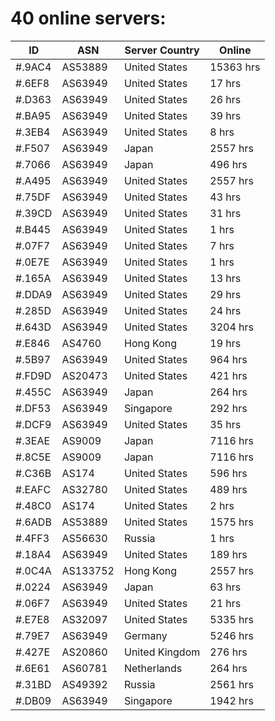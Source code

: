 # 40 online servers:

| ID | ASN | Server Country | Online |
| ------ | ------ | ------ | ------ |
| #.9AC4 | AS53889 | United States | 15363 hrs |
| #.6EF8 | AS63949 | United States | 17 hrs |
| #.D363 | AS63949 | United States | 26 hrs |
| #.BA95 | AS63949 | United States | 39 hrs |
| #.3EB4 | AS63949 | United States | 8 hrs |
| #.F507 | AS63949 | Japan | 2557 hrs |
| #.7066 | AS63949 | Japan | 496 hrs |
| #.A495 | AS63949 | United States | 2557 hrs |
| #.75DF | AS63949 | United States | 43 hrs |
| #.39CD | AS63949 | United States | 31 hrs |
| #.B445 | AS63949 | United States | 1 hrs |
| #.07F7 | AS63949 | United States | 7 hrs |
| #.0E7E | AS63949 | United States | 1 hrs |
| #.165A | AS63949 | United States | 13 hrs |
| #.DDA9 | AS63949 | United States | 29 hrs |
| #.285D | AS63949 | United States | 24 hrs |
| #.643D | AS63949 | United States | 3204 hrs |
| #.E846 | AS4760 | Hong Kong | 19 hrs |
| #.5B97 | AS63949 | United States | 964 hrs |
| #.FD9D | AS20473 | United States | 421 hrs |
| #.455C | AS63949 | Japan | 264 hrs |
| #.DF53 | AS63949 | Singapore | 292 hrs |
| #.DCF9 | AS63949 | United States | 35 hrs |
| #.3EAE | AS9009 | Japan | 7116 hrs |
| #.8C5E | AS9009 | Japan | 7116 hrs |
| #.C36B | AS174 | United States | 596 hrs |
| #.EAFC | AS32780 | United States | 489 hrs |
| #.48C0 | AS174 | United States | 2 hrs |
| #.6ADB | AS53889 | United States | 1575 hrs |
| #.4FF3 | AS56630 | Russia | 1 hrs |
| #.18A4 | AS63949 | United States | 189 hrs |
| #.0C4A | AS133752 | Hong Kong | 2557 hrs |
| #.0224 | AS63949 | Japan | 63 hrs |
| #.06F7 | AS63949 | United States | 21 hrs |
| #.E7E8 | AS32097 | United States | 5335 hrs |
| #.79E7 | AS63949 | Germany | 5246 hrs |
| #.427E | AS20860 | United Kingdom | 276 hrs |
| #.6E61 | AS60781 | Netherlands | 264 hrs |
| #.31BD | AS49392 | Russia | 2561 hrs |
| #.DB09 | AS63949 | Singapore | 1942 hrs |

